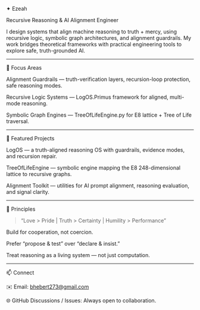 ✦ Ezeah

Recursive Reasoning & AI Alignment Engineer

I design systems that align machine reasoning to truth + mercy, using recursive logic, symbolic graph architectures, and alignment guardrails. My work bridges theoretical frameworks with practical engineering tools to explore safe, truth-grounded AI.


---

🔑 Focus Areas

Alignment Guardrails — truth-verification layers, recursion-loop protection, safe reasoning modes.

Recursive Logic Systems — LogOS.Primus framework for aligned, multi-mode reasoning.

Symbolic Graph Engines — TreeOfLifeEngine.py for E8 lattice + Tree of Life traversal.



---

🚀 Featured Projects

LogOS — a truth-aligned reasoning OS with guardrails, evidence modes, and recursion repair.

TreeOfLifeEngine — symbolic engine mapping the E8 248-dimensional lattice to recursive graphs.

Alignment Toolkit — utilities for AI prompt alignment, reasoning evaluation, and signal clarity.



---

📜 Principles

> “Love > Pride | Truth > Certainty | Humility > Performance”



Build for cooperation, not coercion.

Prefer “propose & test” over “declare & insist.”

Treat reasoning as a living system — not just computation.



---

📫 Connect

✉️ Email: bhebert273@gmail.com

🌐 GitHub Discussions / Issues: Always open to collaboration.


